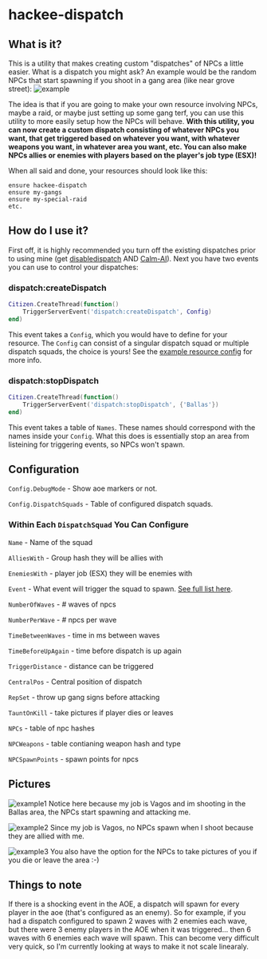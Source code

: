 # hackee-dispatch
## What is it?
This is a utility that makes creating custom "dispatches" of NPCs a little easier. What is a dispatch you might ask? An example would be the random NPCs that start spawning if you shoot in a gang area (like near grove street): ![example](https://i.imgur.com/mLj9K4d.png)

The idea is that if you are going to make your own resource involving NPCs, maybe a raid, or maybe just setting up some gang terf, you can use this utility to more easily setup how the NPCs will behave. **With this utility, you can now create a custom dispatch consisting of whatever NPCs you want, that get triggered based on whatever you want, with whatever weapons you want, in whatever area you want, etc. You can also make NPCs allies or enemies with players based on the player's job type (ESX)!**

When all said and done, your resources should look like this:
```
ensure hackee-dispatch
ensure my-gangs
ensure my-special-raid
etc.
```

## How do I use it?
First off, it is highly recommended you turn off the existing dispatches prior to using mine (get [disabledispatch](https://forum.cfx.re/t/release-disable-all-emergency-service-and-military-dispatching/23823) AND [Calm-AI](https://github.com/NickThe0ne/Calm-AI)). Next you have two events you can use to control your dispatches:

### dispatch:createDispatch
```lua
Citizen.CreateThread(function()
	TriggerServerEvent('dispatch:createDispatch', Config)
end)
```
This event takes a `Config`, which you would have to define for your resource. The `Config` can consist of a singular dispatch squad or multiple dispatch squads, the choice is yours! See the [example resource config](https://github.com/Henry12116/hackee-dispatch/blob/master/example/config.lua) for more info.

### dispatch:stopDispatch
```lua
Citizen.CreateThread(function()
	TriggerServerEvent('dispatch:stopDispatch', {'Ballas'})
end)
```
This event takes a table of `Names`. These names should correspond with the names inside your `Config`. What this does is essentially stop an area from listeining for triggering events, so NPCs won't spawn.

## Configuration
`Config.DebugMode` - Show aoe markers or not.

`Config.DispatchSquads` - Table of configured dispatch squads.

### Within Each `DispatchSquad` You Can Configure
`Name` - Name of the squad

`AlliesWith` - Group hash they will be allies with

`EnemiesWith` - player job (ESX) they will be enemies with

`Event` - What event will trigger the squad to spawn. [See full list here](https://runtime.fivem.net/doc/natives/?_0x1374ABB7C15BAB92).

`NumberOfWaves` - # waves of npcs

`NumberPerWave` - # npcs per wave

`TimeBetweenWaves` - time in ms between waves

`TimeBeforeUpAgain` - time before dispatch is up again

`TriggerDistance` - distance can be triggered

`CentralPos` - Central position of dispatch

`RepSet` - throw up gang signs before attacking

`TauntOnKill` - take pictures if player dies or leaves

`NPCs` - table of npc hashes

`NPCWeapons` - table contianing weapon hash and type

`NPCSpawnPoints` - spawn points for npcs

## Pictures
![example1](https://i.imgur.com/Xy2gfjt.png)
Notice here because my job is Vagos and im shooting in the Ballas area, the NPCs start spawning and attacking me.

![example2](https://i.imgur.com/ca9ed2L.png)
Since my job is Vagos, no NPCs spawn when I shoot because they are allied with me.

![example3](https://i.imgur.com/AV09ypw.png)
You also have the option for the NPCs to take pictures of you if you die or leave the area :-)

## Things to note
If there is a shocking event in the AOE, a dispatch will spawn for every player in the aoe (that's configured as an enemy). So for example, if you had a dispatch configured to spawn 2 waves with 2 enemies each wave, but there were 3 enemy players in the AOE when it was triggered... then 6 waves with 6 enemies each wave will spawn. This can become very difficult very quick, so I'm currently looking at ways to make it not scale linearaly.